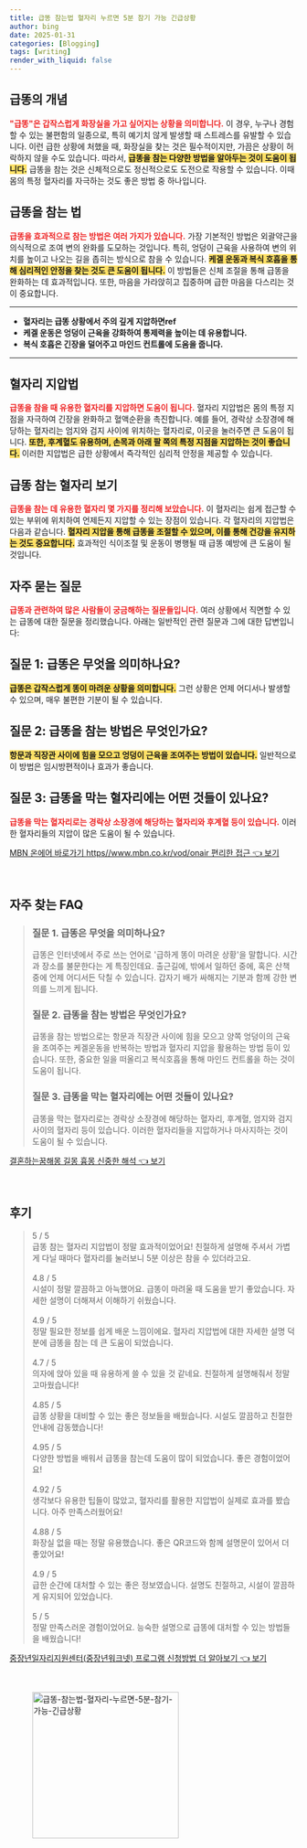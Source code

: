 ```yaml
---
title: 급똥 참는법 혈자리 누르면 5분 참기 가능 긴급상황
author: bing
date: 2025-01-31
categories: [Blogging]
tags: [writing]
render_with_liquid: false
---
```



<h2 id='급똥의_개념'>급똥의 개념</h2>

<p><b><span style="color: #ee2323;">"급똥"은 갑작스럽게 화장실을 가고 싶어지는 상황을 의미합니다.</span></b> 이 경우, 누구나 경험할 수 있는 불편함의 일종으로, 특히 예기치 않게 발생할 때 스트레스를 유발할 수 있습니다. 이런 급한 상황에 처했을 때, 화장실을 찾는 것은 필수적이지만, 가끔은 상황이 허락하지 않을 수도 있습니다. 따라서, <b><span style="background-color: #ffe066;">급똥을 참는 다양한 방법을 알아두는 것이 도움이 됩니다.</span></b> 급똥을 참는 것은 신체적으로도 정신적으로도 도전으로 작용할 수 있습니다. 이때 몸의 특정 혈자리를 자극하는 것도 좋은 방법 중 하나입니다.</p>

<h2 id='급똥을_참는_법'>급똥을 참는 법</h2>

<p><b><span style="color: #ee2323;">급똥을 효과적으로 참는 방법은 여러 가지가 있습니다.</span></b> 가장 기본적인 방법은 외괄약근을 의식적으로 조여 변의 완화를 도모하는 것입니다. 특히, 엉덩이 근육을 사용하여 변의 위치를 높이고 나오는 길을 좁히는 방식으로 참을 수 있습니다. <b><span style="background-color: #ffe066;">케겔 운동과 복식 호흡을 통해 심리적인 안정을 찾는 것도 큰 도움이 됩니다.</span></b> 이 방법들은 신체 조절을 통해 급똥을 완화하는 데 효과적입니다. 또한, 마음을 가라앉히고 집중하며 급한 마음을 다스리는 것이 중요합니다.</p>

<hr />

<ul>
    <li><b>혈자리는 급똥 상황에서 주의 깊게 지압하면ref</b></li>
    <li><b>케겔 운동은 엉덩이 근육을 강화하여 통제력을 높이는 데 유용합니다.</b></li>
    <li><b>복식 호흡은 긴장을 덜어주고 마인드 컨트롤에 도움을 줍니다.</b></li>
</ul>

<hr />

<h2 id='혈자리_지압법'>혈자리 지압법</h2>

<p><b><span style="color: #ee2323;">급똥을 참을 때 유용한 혈자리를 지압하면 도움이 됩니다.</span></b> 혈자리 지압법은 몸의 특정 지점을 자극하여 긴장을 완화하고 혈액순환을 촉진합니다. 예를 들어, 경락상 소장경에 해당하는 혈자리는 엄지와 검지 사이에 위치하는 혈자리로, 이곳을 눌러주면 큰 도움이 됩니다. <b><span style="background-color: #ffe066;">또한, 후계혈도 유용하며, 손목과 아래 팔 쪽의 특정 지점을 지압하는 것이 좋습니다.</span></b> 이러한 지압법은 급한 상황에서 즉각적인 심리적 안정을 제공할 수 있습니다.</p>

<h2 id='급똥_참는_혈자리_보기'>급똥 참는 혈자리 보기</h2>

<p><b><span style="color: #ee2323;">급똥을 참는 데 유용한 혈자리 몇 가지를 정리해 보았습니다.</span></b> 이 혈자리는 쉽게 접근할 수 있는 부위에 위치하여 언제든지 지압할 수 있는 장점이 있습니다. 각 혈자리의 지압법은 다음과 같습니다. <b><span style="background-color: #ffe066;">혈자리 지압을 통해 급똥을 조절할 수 있으며, 이를 통해 건강을 유지하는 것도 중요합니다.</span></b> 효과적인 식이조절 및 운동이 병행될 때 급똥 예방에 큰 도움이 될 것입니다.</p>

<h2 id='자주_묻는_질문'>자주 묻는 질문</h2>

<p><b><span style="color: #ee2323;">급똥과 관련하여 많은 사람들이 궁금해하는 질문들입니다.</span></b> 여러 상황에서 직면할 수 있는 급똥에 대한 질문을 정리했습니다. 아래는 일반적인 관련 질문과 그에 대한 답변입니다:</p>

<h2 id='질문_1'>질문 1: 급똥은 무엇을 의미하나요?</h2>

<p><b><span style="background-color: #ffe066;">급똥은 갑작스럽게 똥이 마려운 상황을 의미합니다.</span></b> 그런 상황은 언제 어디서나 발생할 수 있으며, 매우 불편한 기분이 될 수 있습니다.</p>

<h2 id='질문_2'>질문 2: 급똥을 참는 방법은 무엇인가요?</h2>

<p><b><span style="background-color: #ffe066;">항문과 직장관 사이에 힘을 모으고 엉덩이 근육을 조여주는 방법이 있습니다.</span></b> 일반적으로 이 방법은 임시방편적이나 효과가 좋습니다.</p>

<h2 id='질문_3'>질문 3: 급똥을 막는 혈자리에는 어떤 것들이 있나요?</h2>

<p><b><span style="color: #ee2323;">급똥을 막는 혈자리로는 경락상 소장경에 해당하는 혈자리와 후계혈 등이 있습니다.</span></b> 이러한 혈자리들의 지압이 많은 도움이 될 수 있습니다.</p>


<p><a class="click-button" title="MBN 온에어 바로가기 https//www.mbn.co.kr/vod/onair 편리한 접근" href="https://blackassets.github.io/posts/MBN-%EC%98%A8%EC%97%90%EC%96%B4-%EB%B0%94%EB%A1%9C%EA%B0%80%EA%B8%B0-httpswww.mbn.co.krvodonair-%ED%8E%B8%EB%A6%AC%ED%95%9C-%EC%A0%91%EA%B7%BC/" rel="dofollow">MBN 온에어 바로가기 https//www.mbn.co.kr/vod/onair 편리한 접근 👈 보기</a></p><br>
<h2 id='자주_찾는_FAQ'>자주 찾는 FAQ</h2>
<div itemscope="" itemtype="https://schema.org/FAQPage"> 
<blockquote> 
<div itemscope="" itemprop="mainEntity" itemtype="https://schema.org/Question"> 
<h3 itemprop="name">질문 1. 급똥은 무엇을 의미하나요?</h3> 
<div itemscope="" itemprop="acceptedAnswer" itemtype="https://schema.org/Answer"> 
<span itemprop="text"> 
<p>급똥은 인터넷에서 주로 쓰는 언어로 '급하게 똥이 마려운 상황'을 말합니다. 시간과 장소를 불문한다는 게 특징인데요. 출근길에, 밖에서 일하던 중에, 혹은 산책 중에 언제 어디서든 닥칠 수 있습니다. 갑자기 배가 싸해지는 기분과 함께 강한 변의를 느끼게 됩니다.</p> 
</span> 
</div> 
</div> 

<div itemscope="" itemprop="mainEntity" itemtype="https://schema.org/Question"> 
<h3 itemprop="name">질문 2. 급똥을 참는 방법은 무엇인가요?</h3> 
<div itemscope="" itemprop="acceptedAnswer" itemtype="https://schema.org/Answer"> 
<span itemprop="text"> 
<p>급똥을 참는 방법으로는 항문과 직장관 사이에 힘을 모으고 양쪽 엉덩이의 근육을 조여주는 케겔운동을 반복하는 방법과 혈자리 지압을 활용하는 방법 등이 있습니다. 또한, 중요한 일을 떠올리고 복식호흡을 통해 마인드 컨트롤을 하는 것이 도움이 됩니다.</p> 
</span> 
</div> 
</div> 

<div itemscope="" itemprop="mainEntity" itemtype="https://schema.org/Question"> 
<h3 itemprop="name">질문 3. 급똥을 막는 혈자리에는 어떤 것들이 있나요?</h3> 
<div itemscope="" itemprop="acceptedAnswer" itemtype="https://schema.org/Answer"> 
<span itemprop="text"> 
<p>급똥을 막는 혈자리로는 경락상 소장경에 해당하는 혈자리, 후계혈, 엄지와 검지 사이의 혈자리 등이 있습니다. 이러한 혈자리들을 지압하거나 마사지하는 것이 도움이 될 수 있습니다.</p> 
</span> 
</div> 
</div> 
</blockquote> 
</div>
<p><a class="click-button" title="결혼하는꿈해몽 길몽 흉몽 신중한 해석" href="https://blackassets.github.io/posts/%EA%B2%B0%ED%98%BC%ED%95%98%EB%8A%94%EA%BF%88%ED%95%B4%EB%AA%BD-%EA%B8%B8%EB%AA%BD-%ED%9D%89%EB%AA%BD-%EC%8B%A0%EC%A4%91%ED%95%9C-%ED%95%B4%EC%84%9D/" rel="dofollow">결혼하는꿈해몽 길몽 흉몽 신중한 해석 👈 보기</a></p><br>
<h2 id='후기'>후기</h2>
<div itemscope itemtype="https://schema.org/Product">
  <blockquote>
  <div itemprop="review" itemscope itemtype="https://schema.org/Review">
      <div itemprop="reviewRating" itemscope itemtype="https://schema.org/Rating"> <span itemprop="ratingValue">5</span> / <span itemprop="bestRating">5</span> </div>
      <span itemprop="reviewBody">급똥 참는 혈자리 지압법이 정말 효과적이었어요! 친절하게 설명해 주셔서 가볍게 다닐 때마다 혈자리를 눌러보니 5분 이상은 참을 수 있더라고요. </span>
  </div>
  <br>
  <div itemprop="review" itemscope itemtype="https://schema.org/Review">
      <div itemprop="reviewRating" itemscope itemtype="https://schema.org/Rating"> <span itemprop="ratingValue">4.8</span> / <span itemprop="bestRating">5</span> </div>
      <span itemprop="reviewBody">시설이 정말 깔끔하고 아늑했어요. 급똥이 마려울 때 도움을 받기 좋았습니다. 자세한 설명이 더해져서 이해하기 쉬웠습니다.</span>
  </div>
  <br>
  <div itemprop="review" itemscope itemtype="https://schema.org/Review">
      <div itemprop="reviewRating" itemscope itemtype="https://schema.org/Rating"> <span itemprop="ratingValue">4.9</span> / <span itemprop="bestRating">5</span> </div>
      <span itemprop="reviewBody">정말 필요한 정보를 쉽게 배운 느낌이에요. 혈자리 지압법에 대한 자세한 설명 덕분에 급똥을 참는 데 큰 도움이 되었습니다. </span>
  </div>
  <br>
  <div itemprop="review" itemscope itemtype="https://schema.org/Review">
      <div itemprop="reviewRating" itemscope itemtype="https://schema.org/Rating"> <span itemprop="ratingValue">4.7</span> / <span itemprop="bestRating">5</span> </div>
      <span itemprop="reviewBody">의자에 앉아 있을 때 유용하게 쓸 수 있을 것 같네요. 친절하게 설명해줘서 정말 고마웠습니다!</span>
  </div>
  <br>
  <div itemprop="review" itemscope itemtype="https://schema.org/Review">
      <div itemprop="reviewRating" itemscope itemtype="https://schema.org/Rating"> <span itemprop="ratingValue">4.85</span> / <span itemprop="bestRating">5</span> </div>
      <span itemprop="reviewBody">급똥 상황을 대비할 수 있는 좋은 정보들을 배웠습니다. 시설도 깔끔하고 친절한 안내에 감동했습니다!</span>
  </div>
  <br>
  <div itemprop="review" itemscope itemtype="https://schema.org/Review">
      <div itemprop="reviewRating" itemscope itemtype="https://schema.org/Rating"> <span itemprop="ratingValue">4.95</span> / <span itemprop="bestRating">5</span> </div>
      <span itemprop="reviewBody">다양한 방법을 배워서 급똥을 참는데 도움이 많이 되었습니다. 좋은 경험이었어요!</span>
  </div>
  <br>
  <div itemprop="review" itemscope itemtype="https://schema.org/Review">
      <div itemprop="reviewRating" itemscope itemtype="https://schema.org/Rating"> <span itemprop="ratingValue">4.92</span> / <span itemprop="bestRating">5</span> </div>
      <span itemprop="reviewBody">생각보다 유용한 팁들이 많았고, 혈자리를 활용한 지압법이 실제로 효과를 봤습니다. 아주 만족스러웠어요!</span>
  </div>
  <br>
  <div itemprop="review" itemscope itemtype="https://schema.org/Review">
      <div itemprop="reviewRating" itemscope itemtype="https://schema.org/Rating"> <span itemprop="ratingValue">4.88</span> / <span itemprop="bestRating">5</span> </div>
      <span itemprop="reviewBody">화장실 없을 때는 정말 유용했습니다. 좋은 QR코드와 함께 설명문이 있어서 더 좋았어요!</span>
  </div>
  <br>
  <div itemprop="review" itemscope itemtype="https://schema.org/Review">
      <div itemprop="reviewRating" itemscope itemtype="https://schema.org/Rating"> <span itemprop="ratingValue">4.9</span> / <span itemprop="bestRating">5</span> </div>
      <span itemprop="reviewBody">급한 순간에 대처할 수 있는 좋은 정보였습니다. 설명도 친절하고, 시설이 깔끔하게 유지되어 있었습니다.</span>
  </div>
  <br>
  <div itemprop="review" itemscope itemtype="https://schema.org/Review">
      <div itemprop="reviewRating" itemscope itemtype="https://schema.org/Rating"> <span itemprop="ratingValue">5</span> / <span itemprop="bestRating">5</span> </div>
      <span itemprop="reviewBody">정말 만족스러운 경험이었어요. 능숙한 설명으로 급똥에 대처할 수 있는 방법들을 배웠습니다!</span>
  </div>
  </blockquote>
</div>
<p><a class="click-button" title="중장년일자리지원센터(중장년워크넷) 프로그램 신청방법 더 알아보기" href="https://blackassets.github.io/posts/%EC%A4%91%EC%9E%A5%EB%85%84%EC%9D%BC%EC%9E%90%EB%A6%AC%EC%A7%80%EC%9B%90%EC%84%BC%ED%84%B0(%EC%A4%91%EC%9E%A5%EB%85%84%EC%9B%8C%ED%81%AC%EB%84%B7)-%ED%94%84%EB%A1%9C%EA%B7%B8%EB%9E%A8-%EC%8B%A0%EC%B2%AD%EB%B0%A9%EB%B2%95-%EB%8D%94-%EC%95%8C%EC%95%84%EB%B3%B4%EA%B8%B0/" rel="dofollow">중장년일자리지원센터(중장년워크넷) 프로그램 신청방법 더 알아보기 👈 보기</a></p><br>
<figure class="image"><img src="https://blackassets.github.io/assets/img/thumbnail/급똥-참는법-혈자리-누르면-5분-참기-가능-긴급상황.webp" alt="급똥-참는법-혈자리-누르면-5분-참기-가능-긴급상황" width="256" height="256"></figure>